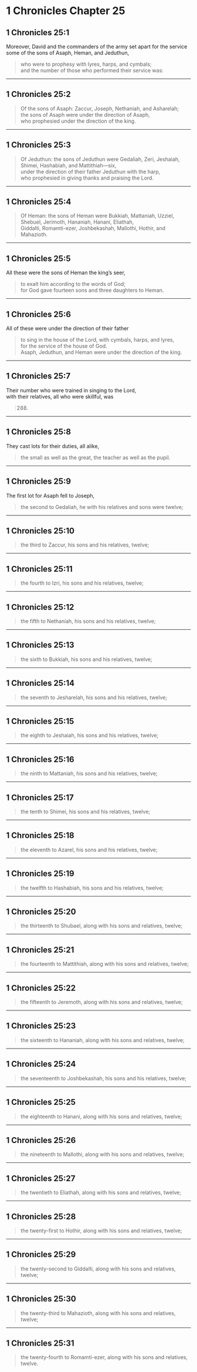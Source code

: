 # 1 Chronicles Chapter 25

## 1 Chronicles 25:1

Moreover, David and the commanders of the army set apart for the service some of the sons of Asaph, Heman, and Jeduthun,

> who were to prophesy with lyres, harps, and cymbals;  
> and the number of those who performed their service was:

---

## 1 Chronicles 25:2

> Of the sons of Asaph: Zaccur, Joseph, Nethaniah, and Asharelah;  
> the sons of Asaph were under the direction of Asaph,  
> who prophesied under the direction of the king.

---

## 1 Chronicles 25:3

> Of Jeduthun: the sons of Jeduthun were Gedaliah, Zeri, Jeshaiah, Shimei, Hashabiah, and Mattithiah—six,  
> under the direction of their father Jeduthun with the harp,  
> who prophesied in giving thanks and praising the Lord.

---

## 1 Chronicles 25:4

> Of Heman: the sons of Heman were Bukkiah, Mattaniah, Uzziel, Shebuel, Jerimoth, Hananiah, Hanani, Eliathah,  
> Giddalti, Romamti-ezer, Joshbekashah, Mallothi, Hothir, and Mahazioth.

---

## 1 Chronicles 25:5

All these were the sons of Heman the king’s seer,

> to exalt him according to the words of God;  
> for God gave fourteen sons and three daughters to Heman.

---

## 1 Chronicles 25:6

All of these were under the direction of their father

> to sing in the house of the Lord, with cymbals, harps, and lyres,  
> for the service of the house of God.  
> Asaph, Jeduthun, and Heman were under the direction of the king.

---

## 1 Chronicles 25:7

Their number who were trained in singing to the Lord,  
with their relatives, all who were skillful, was

> 288.

---

## 1 Chronicles 25:8

They cast lots for their duties, all alike,

> the small as well as the great, the teacher as well as the pupil.

---

## 1 Chronicles 25:9

The first lot for Asaph fell to Joseph,

> the second to Gedaliah, he with his relatives and sons were twelve;

---

## 1 Chronicles 25:10

> the third to Zaccur, his sons and his relatives, twelve;

---

## 1 Chronicles 25:11

> the fourth to Izri, his sons and his relatives, twelve;

---

## 1 Chronicles 25:12

> the fifth to Nethaniah, his sons and his relatives, twelve;

---

## 1 Chronicles 25:13

> the sixth to Bukkiah, his sons and his relatives, twelve;

---

## 1 Chronicles 25:14

> the seventh to Jesharelah, his sons and his relatives, twelve;

---

## 1 Chronicles 25:15

> the eighth to Jeshaiah, his sons and his relatives, twelve;

---

## 1 Chronicles 25:16

> the ninth to Mattaniah, his sons and his relatives, twelve;

---

## 1 Chronicles 25:17

> the tenth to Shimei, his sons and his relatives, twelve;

---

## 1 Chronicles 25:18

> the eleventh to Azarel, his sons and his relatives, twelve;

---

## 1 Chronicles 25:19

> the twelfth to Hashabiah, his sons and his relatives, twelve;

---

## 1 Chronicles 25:20

> the thirteenth to Shubael, along with his sons and relatives, twelve;

---

## 1 Chronicles 25:21

> the fourteenth to Mattithiah, along with his sons and relatives, twelve;

---

## 1 Chronicles 25:22

> the fifteenth to Jeremoth, along with his sons and relatives, twelve;

---

## 1 Chronicles 25:23

> the sixteenth to Hananiah, along with his sons and relatives, twelve;

---

## 1 Chronicles 25:24

> the seventeenth to Joshbekashah, his sons and his relatives, twelve;

---

## 1 Chronicles 25:25

> the eighteenth to Hanani, along with his sons and relatives, twelve;

---

## 1 Chronicles 25:26

> the nineteenth to Mallothi, along with his sons and relatives, twelve;

---

## 1 Chronicles 25:27

> the twentieth to Eliathah, along with his sons and relatives, twelve;

---

## 1 Chronicles 25:28

> the twenty-first to Hothir, along with his sons and relatives, twelve;

---

## 1 Chronicles 25:29

> the twenty-second to Giddalti, along with his sons and relatives, twelve;

---

## 1 Chronicles 25:30

> the twenty-third to Mahazioth, along with his sons and relatives, twelve;

---

## 1 Chronicles 25:31

> the twenty-fourth to Romamti-ezer, along with his sons and relatives, twelve.
